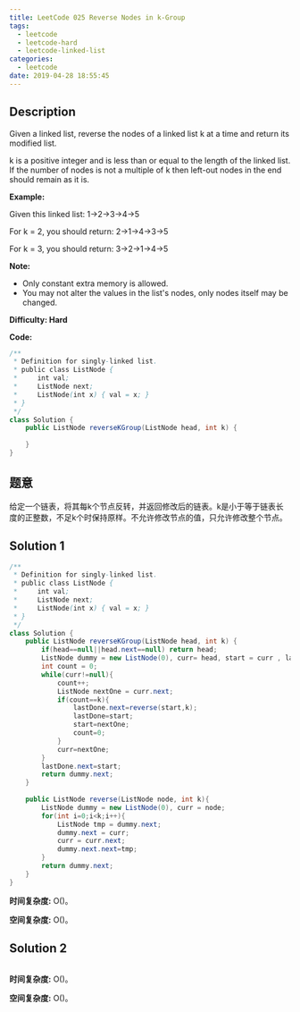 ```yaml
---
title: LeetCode 025 Reverse Nodes in k-Group
tags:
  - leetcode
  - leetcode-hard
  - leetcode-linked-list
categories:
  - leetcode
date: 2019-04-28 18:55:45
---
```


## Description

Given a linked list, reverse the nodes of a linked list k at a time and return its modified list.

k is a positive integer and is less than or equal to the length of the linked list. If the number of nodes is not a multiple of k then left-out nodes in the end should remain as it is.

**Example:**

Given this linked list: 1->2->3->4->5

For k = 2, you should return: 2->1->4->3->5

For k = 3, you should return: 3->2->1->4->5

**Note:**

* Only constant extra memory is allowed.
* You may not alter the values in the list's nodes, only nodes itself may be changed.

**Difficulty: Hard**

**Code:**

```java
/**
 * Definition for singly-linked list.
 * public class ListNode {
 *     int val;
 *     ListNode next;
 *     ListNode(int x) { val = x; }
 * }
 */
class Solution {
    public ListNode reverseKGroup(ListNode head, int k) {
        
    }
}
```

## 题意

给定一个链表，将其每k个节点反转，并返回修改后的链表。k是小于等于链表长度的正整数，不足k个时保持原样。不允许修改节点的值，只允许修改整个节点。

<!-- more -->

## Solution 1



```java
/**
 * Definition for singly-linked list.
 * public class ListNode {
 *     int val;
 *     ListNode next;
 *     ListNode(int x) { val = x; }
 * }
 */
class Solution {
    public ListNode reverseKGroup(ListNode head, int k) {
        if(head==null||head.next==null) return head;
        ListNode dummy = new ListNode(0), curr= head, start = curr , lastDone = dummy;
        int count = 0;
        while(curr!=null){
            count++;
            ListNode nextOne = curr.next;
            if(count==k){
                lastDone.next=reverse(start,k);
                lastDone=start;
                start=nextOne;
                count=0;
            }
            curr=nextOne;
        }
        lastDone.next=start;
        return dummy.next;
    }
    
    public ListNode reverse(ListNode node, int k){
        ListNode dummy = new ListNode(0), curr = node;
        for(int i=0;i<k;i++){
            ListNode tmp = dummy.next;
            dummy.next = curr;
            curr = curr.next;
            dummy.next.next=tmp;
        }
        return dummy.next;
    }
}
```

**时间复杂度:** O()。

**空间复杂度:** O()。

## Solution 2



```java

```

**时间复杂度:** O()。

**空间复杂度:** O()。

